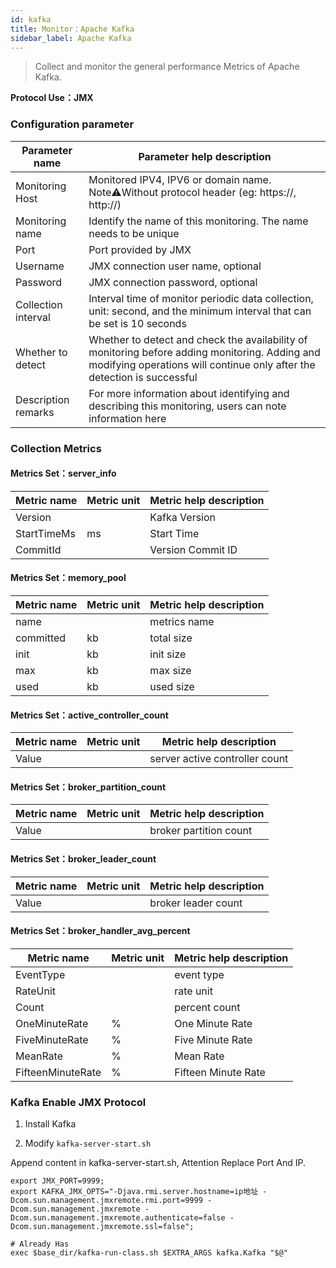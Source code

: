```yaml
---
id: kafka  
title: Monitor：Apache Kafka      
sidebar_label: Apache Kafka
---
```


> Collect and monitor the general performance Metrics of Apache Kafka.

**Protocol Use：JMX**

### Configuration parameter

| Parameter name      | Parameter help description |
| ----------- | ----------- |
| Monitoring Host     | Monitored IPV4, IPV6 or domain name. Note⚠️Without protocol header (eg: https://, http://) |
| Monitoring name     | Identify the name of this monitoring. The name needs to be unique |
| Port        | Port provided by JMX |
| Username      | JMX connection user name, optional |
| Password       | JMX connection password, optional |
| Collection interval   | Interval time of monitor periodic data collection, unit: second, and the minimum interval that can be set is 10 seconds |
| Whether to detect    | Whether to detect and check the availability of monitoring before adding monitoring. Adding and modifying operations will continue only after the detection is successful |
| Description remarks    | For more information about identifying and describing this monitoring, users can note information here |

### Collection Metrics

#### Metrics Set：server_info

| Metric name      | Metric unit | Metric help description |
| ----------- | ----------- | ----------- |
| Version         |  | Kafka Version |
| StartTimeMs            | ms | Start Time |
| CommitId         |  | Version Commit ID |


#### Metrics Set：memory_pool

| Metric name      | Metric unit | Metric help description |
| ----------- | ----------- | ----------- |
| name         |  | metrics name |
| committed            | kb | total size |
| init         | kb | init size |
| max | kb | max size |
| used         | kb | used size |

#### Metrics Set：active_controller_count

| Metric name      | Metric unit | Metric help description |
| ----------- | ----------- | ----------- |
| Value            |  | server active controller count |


#### Metrics Set：broker_partition_count

| Metric name      | Metric unit | Metric help description |
| ----------- | ----------- | ----------- |
| Value            |  | broker partition count |

#### Metrics Set：broker_leader_count

| Metric name      | Metric unit | Metric help description |
| ----------- | ----------- | ----------- |
| Value            |  | broker leader count |


#### Metrics Set：broker_handler_avg_percent 

| Metric name      | Metric unit | Metric help description |
| ----------- | ----------- | ----------- |
| EventType            |  | event type |
| RateUnit            |  | rate unit |
| Count            |  | percent count |
| OneMinuteRate            | % | One Minute Rate |
| FiveMinuteRate            | % |  Five Minute Rate |
| MeanRate            | % | Mean Rate |
| FifteenMinuteRate            | % | Fifteen Minute Rate |


### Kafka Enable JMX Protocol

1. Install Kafka

2. Modify `kafka-server-start.sh` 

Append content in kafka-server-start.sh, Attention Replace Port And IP.

```shell
export JMX_PORT=9999;
export KAFKA_JMX_OPTS="-Djava.rmi.server.hostname=ip地址 -Dcom.sun.management.jmxremote.rmi.port=9999 -Dcom.sun.management.jmxremote -Dcom.sun.management.jmxremote.authenticate=false -Dcom.sun.management.jmxremote.ssl=false";

# Already Has 
exec $base_dir/kafka-run-class.sh $EXTRA_ARGS kafka.Kafka "$@"
```


